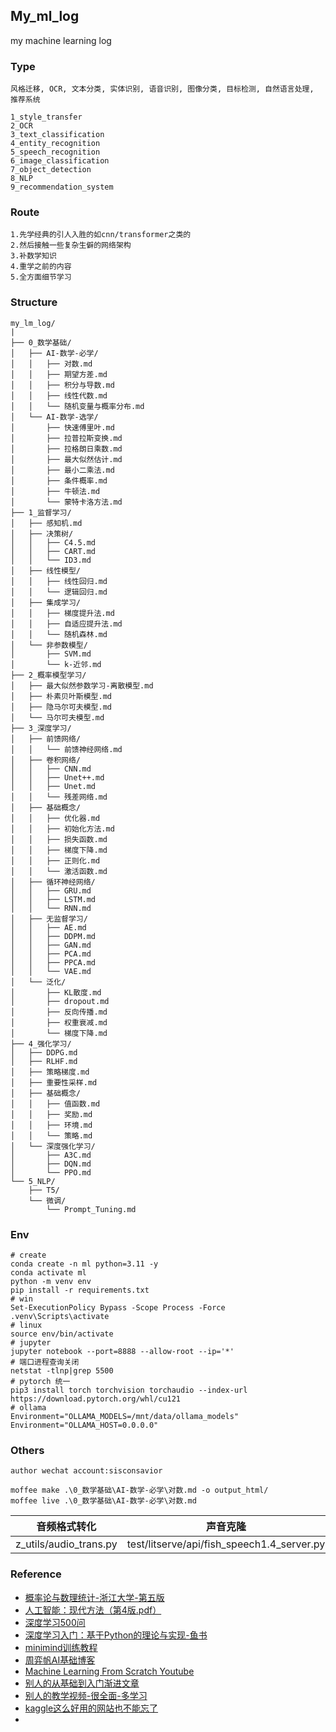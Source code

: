 ## My_ml_log

my machine learning log

### Type

```
风格迁移, OCR, 文本分类, 实体识别, 语音识别, 图像分类, 目标检测, 自然语言处理, 推荐系统

1_style_transfer
2_OCR
3_text_classification
4_entity_recognition
5_speech_recognition
6_image_classification
7_object_detection
8_NLP
9_recommendation_system
```

### Route

```text
1.先学经典的引人入胜的如cnn/transformer之类的
2.然后接触一些复杂生僻的网络架构
3.补数学知识
4.重学之前的内容
5.全方面细节学习
```

### Structure
```
my_lm_log/
|
├── 0_数学基础/
│   ├── AI-数学-必学/
│   │   ├── 对数.md
│   │   ├── 期望方差.md
│   │   ├── 积分与导数.md
│   │   ├── 线性代数.md
│   │   └── 随机变量与概率分布.md
│   └── AI-数学-选学/
│       ├── 快速傅里叶.md
│       ├── 拉普拉斯变换.md
│       ├── 拉格朗日乘数.md
│       ├── 最大似然估计.md
│       ├── 最小二乘法.md
│       ├── 条件概率.md
│       ├── 牛顿法.md
│       └── 蒙特卡洛方法.md
├── 1_监督学习/
│   ├── 感知机.md
│   ├── 决策树/
│   │   ├── C4.5.md
│   │   ├── CART.md
│   │   └── ID3.md
│   ├── 线性模型/
│   │   ├── 线性回归.md
│   │   └── 逻辑回归.md
│   ├── 集成学习/
│   │   ├── 梯度提升法.md
│   │   ├── 自适应提升法.md
│   │   └── 随机森林.md
│   └── 非参数模型/
│       ├── SVM.md
│       └── k-近邻.md
├── 2_概率模型学习/
│   ├── 最大似然参数学习-离散模型.md
│   ├── 朴素贝叶斯模型.md
│   ├── 隐马尔可夫模型.md
│   └── 马尔可夫模型.md
├── 3_深度学习/
│   ├── 前馈网络/
│   │   └── 前馈神经网络.md
│   ├── 卷积网络/
│   │   ├── CNN.md
│   │   ├── Unet++.md
│   │   ├── Unet.md
│   │   └── 残差网络.md
│   ├── 基础概念/
│   │   ├── 优化器.md
│   │   ├── 初始化方法.md
│   │   ├── 损失函数.md
│   │   ├── 梯度下降.md
│   │   ├── 正则化.md
│   │   └── 激活函数.md
│   ├── 循环神经网络/
│   │   ├── GRU.md
│   │   ├── LSTM.md
│   │   └── RNN.md
│   ├── 无监督学习/
│   │   ├── AE.md
│   │   ├── DDPM.md
│   │   ├── GAN.md
│   │   ├── PCA.md
│   │   ├── PPCA.md
│   │   └── VAE.md
│   └── 泛化/
│       ├── KL散度.md
│       ├── dropout.md
│       ├── 反向传播.md
│       ├── 权重衰减.md
│       └── 梯度下降.md
├── 4_强化学习/
│   ├── DDPG.md
│   ├── RLHF.md
│   ├── 策略梯度.md
│   ├── 重要性采样.md
│   ├── 基础概念/
│   │   ├── 值函数.md
│   │   ├── 奖励.md
│   │   ├── 环境.md
│   │   └── 策略.md
│   └── 深度强化学习/
│       ├── A3C.md
│       ├── DQN.md
│       └── PPO.md
└── 5_NLP/
    ├── T5/
    └── 微调/
        └── Prompt_Tuning.md
```

### Env

```shell
# create
conda create -n ml python=3.11 -y
conda activate ml
python -m venv env
pip install -r requirements.txt
# win
Set-ExecutionPolicy Bypass -Scope Process -Force
.venv\Scripts\activate
# linux
source env/bin/activate
# jupyter
jupyter notebook --port=8888 --allow-root --ip='*'
# 端口进程查询关闭
netstat -tlnp|grep 5500
# pytorch 统一
pip3 install torch torchvision torchaudio --index-url https://download.pytorch.org/whl/cu121
# ollama
Environment="OLLAMA_MODELS=/mnt/data/ollama_models"
Environment="OLLAMA_HOST=0.0.0.0"
```

### Others

```text
author wechat account:sisconsavior

moffee make .\0_数学基础\AI-数学-必学\对数.md -o output_html/
moffee live .\0_数学基础\AI-数学-必学\对数.md
```

| 音频格式转化             | 声音克隆                    | 声音转录文本                       |
|----------------------|-----------------------------|--------------------------------|
| z_utils/audio_trans.py | test/litserve/api/fish_speech1.4_server.py | test/litserve/api/whisper_large_v3_turbo_server.py |

### Reference

- [概率论与数理统计-浙江大学-第五版](buy-book-oneself)
- [人工智能：现代方法（第4版.pdf）](pdf-no-links)
- [深度学习500问](https://github.com/aceliuchanghong/DeepLearning-500-questions)
- [深度学习入门：基于Python的理论与实现-鱼书](z_using_files/paper/《深度学习入门：基于Python的理论与实现》高清中文版-鱼书.pdf)
- [minimind训练教程](https://github.com/aceliuchanghong/minimind/)
- [周弈帆AI基础博客](https://zhouyifan.net/archives/)
- [Machine Learning From Scratch Youtube](https://www.youtube.com/watch?v=p1hGz0w_OCo&list=PLFJCJMjAqfRLtPS5TOdrr8c3Gv6M1djmi)
- [别人的从基础到入门渐进文章](https://github.com/aceliuchanghong/others-AI-Articles)
- [别人的教学视频-很全面-多学习](https://www.youtube.com/watch?v=2dH_qjc9mFg&list=PLKnIA16_RmvYuZauWaPlRTC54KxSNLtNn)
- [kaggle这么好用的网站也不能忘了](https://www.kaggle.com/datasets/salader/dogs-vs-cats)
- 